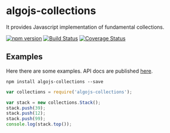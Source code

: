 # algojs-collections
It provides Javascript implementation of fundamental collections.

[![npm version][npm-image]][npm-url] [![Build Status][travis-image]][travis-url] [![Coverage Status][coveralls-image]][coveralls-url]


## Examples
Here there are some examples. API docs are published <a href="http://angiolep.github.io/algojs-collections" target="_blank">here</a>.

```
npm install algojs-collections --save
```

```javascript
var collections = require('algojs-collections');

var stack = new collections.Stack();
stack.push(39);
stack.push(12);
stack.push(99);
console.log(stack.top());
```

[npm-image]: https://badge.fury.io/js/algojs-collections.svg
[npm-url]: https://badge.fury.io/js/algojs-collections

[travis-image]: https://travis-ci.org/angiolep/algojs-collections.svg?branch=master
[travis-url]: https://travis-ci.org/angiolep/algojs-collections

[coveralls-image]: https://coveralls.io/repos/github/angiolep/algojs-collections/badge.svg?branch=master
[coveralls-url]: (https://coveralls.io/github/angiolep/algojs-collections?branch=master)

